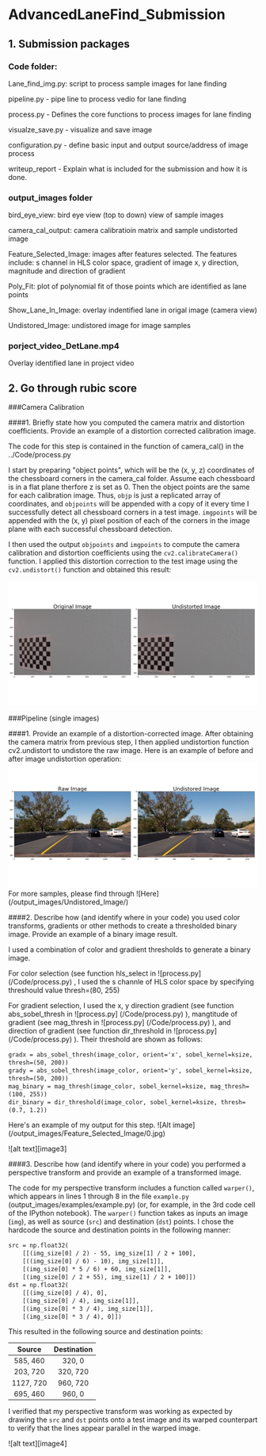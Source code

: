 # AdvancedLaneFind_Submission

## 1. Submission packages
### Code folder:

Lane_find_img.py: script to process sample images for lane finding

pipeline.py -  pipe line to process vedio for lane finding

process.py -  Defines the core functions to process images for lane finding

visualze_save.py - visualize and save image

configuration.py - define basic input and output source/address of image process

writeup_report - Explain what is included for the submission and how it is done. 

### output_images folder

bird_eye_view: bird eye view (top to down) view of sample images 

camera_cal_output: camera calibratioin matrix and sample undistorted image

Feature_Selected_Image: images after features selected. The features include: s channel in HLS color space, gradient of image x, y direction, magnitude and direction of gradient 

Poly_Fit: plot of polynomial fit of those points which are identified as lane points 

Show_Lane_In_Image: overlay indentified lane in origal image (camera view) 

Undistored_Image: undistored image for image samples

### porject_video_DetLane.mp4

Overlay identified lane in project video



## 2. Go through rubic score

###Camera Calibration

####1. Briefly state how you computed the camera matrix and distortion coefficients. Provide an example of a distortion corrected calibration image.

The code for this step is contained in the function of camera_cal() in the ../Code/process.py  

I start by preparing "object points", which will be the (x, y, z) coordinates of the chessboard corners in the camera_cal folder. Assume each chessboard is in a flat plane therfore z is set as 0. Then the object points are the same for each calibration image.  Thus, `objp` is just a replicated array of coordinates, and `objpoints` will be appended with a copy of it every time I successfully detect all chessboard corners in a test image.  `imgpoints` will be appended with the (x, y) pixel position of each of the corners in the image plane with each successful chessboard detection.  

I then used the output `objpoints` and `imgpoints` to compute the camera calibration and distortion coefficients using the `cv2.calibrateCamera()` function.  I applied this distortion correction to the test image using the `cv2.undistort()` function and obtained this result: 

![Alt text](/output_images/camera_cal_output/image_dist_undist.png)

###Pipeline (single images)

####1. Provide an example of a distortion-corrected image.
After obtaining the camera matrix from previous step, I then applied undistortion function  cv2.undistort to undistore the raw image. Here is an example of before and after image undistortion operation: 
![alt text](/output_images/Undistored_Image/0.jpg)
For more samples, please find through ![Here] (/output_images/Undistored_Image/)

####2. Describe how (and identify where in your code) you used color transforms, gradients or other methods to create a thresholded binary image.  Provide an example of a binary image result.

I used a combination of color and gradient thresholds to generate a binary image.

For color selection (see function hls_select in ![process.py] (/Code/process.py) , I used the s channle of HLS color space by specifying threshould value thresh=(80, 255)  

For gradient selection, I used the x, y direction gradient (see function abs_sobel_thresh in ![process.py] (/Code/process.py)  ), mangtitude of gradient (see mag_thresh in ![process.py] (/Code/process.py)  ), and direction of gradient (see function dir_threshold in ![process.py] (/Code/process.py) ).  Their threshold are shown as follows: 

    gradx = abs_sobel_thresh(image_color, orient='x', sobel_kernel=ksize, thresh=(50, 200))
    grady = abs_sobel_thresh(image_color, orient='y', sobel_kernel=ksize, thresh=(50, 200))
    mag_binary = mag_thresh(image_color, sobel_kernel=ksize, mag_thresh=(100, 255))
    dir_binary = dir_threshold(image_color, sobel_kernel=ksize, thresh=(0.7, 1.2))

Here's an example of my output for this step.  ![Alt image] (/output_images/Feature_Selected_Image/0.jpg)


![alt text][image3]

####3. Describe how (and identify where in your code) you performed a perspective transform and provide an example of a transformed image.

The code for my perspective transform includes a function called `warper()`, which appears in lines 1 through 8 in the file `example.py` (output_images/examples/example.py) (or, for example, in the 3rd code cell of the IPython notebook).  The `warper()` function takes as inputs an image (`img`), as well as source (`src`) and destination (`dst`) points.  I chose the hardcode the source and destination points in the following manner:

```
src = np.float32(
    [[(img_size[0] / 2) - 55, img_size[1] / 2 + 100],
    [((img_size[0] / 6) - 10), img_size[1]],
    [(img_size[0] * 5 / 6) + 60, img_size[1]],
    [(img_size[0] / 2 + 55), img_size[1] / 2 + 100]])
dst = np.float32(
    [[(img_size[0] / 4), 0],
    [(img_size[0] / 4), img_size[1]],
    [(img_size[0] * 3 / 4), img_size[1]],
    [(img_size[0] * 3 / 4), 0]])

```
This resulted in the following source and destination points:

| Source        | Destination   | 
|:-------------:|:-------------:| 
| 585, 460      | 320, 0        | 
| 203, 720      | 320, 720      |
| 1127, 720     | 960, 720      |
| 695, 460      | 960, 0        |

I verified that my perspective transform was working as expected by drawing the `src` and `dst` points onto a test image and its warped counterpart to verify that the lines appear parallel in the warped image.

![alt text][image4]
